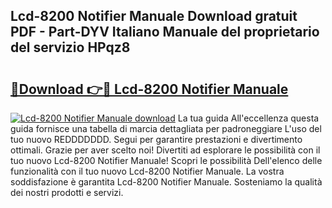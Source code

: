 ## Lcd-8200 Notifier Manuale Download gratuit PDF - Part-DYV Italiano Manuale del proprietario del servizio HPqz8

# <h2><a href="http://dfeqhi7.blite.top/?on=Lcd-8200+Notifier+Manuale">🔗Download 👉🔴 Lcd-8200 Notifier Manuale</a></h2>

[![Lcd-8200 Notifier Manuale download](https://i.imgur.com/lujVjoI.png)](http://dfeqhi7.blite.top/?on=Lcd-8200+Notifier+Manuale)
La tua guida All'eccellenza questa guida fornisce una tabella di marcia dettagliata per padroneggiare L'uso del tuo nuovo REDDDDDDD. Segui per garantire prestazioni e divertimento ottimali. Grazie per aver scelto noi! Divertiti ad esplorare le possibilità con il tuo nuovo Lcd-8200 Notifier Manuale! Scopri le possibilità Dell'elenco delle funzionalità con il tuo nuovo Lcd-8200 Notifier Manuale. La vostra soddisfazione è garantita Lcd-8200 Notifier Manuale. Sosteniamo la qualità dei nostri prodotti e servizi.
